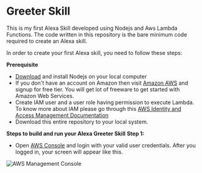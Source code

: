 # Greeter Skill
This is my first Alexa Skill developed using Nodejs and Aws Lambda Functions. The code written in this repository is the bare minimum code required to create an Alexa skill.

In order to create your first Alexa skill, you need to follow these steps:

__Prerequisite__
* [Download](https://nodejs.org/en/download) and install Nodejs on your local computer
* If you don't have an account on Amazon then visit [Amazon AWS](https://aws.amazon.com/) and signup for free tier. You will get lot of freeware to get started with Amazon Web Services.
* Create IAM user and a user role having permission to execute Lambda. To know more about IAM please go through this [AWS Identity and Access Management Documentation](https://docs.aws.amazon.com/IAM/latest/UserGuide/introduction.html) 
* Download this entire repository to your local system.

__Steps to build and run your Alexa Greeter Skill__
__Step 1:__
* Open [AWS Console](http://console.aws.amazon.com/console) and login with your valid user credentials. After you logged in, your screen will appear like this.

![AWS Management Console](https://user-images.githubusercontent.com/9292349/50949346-d8d0f400-14cb-11e9-9bc7-4d693fa49813.png) 
